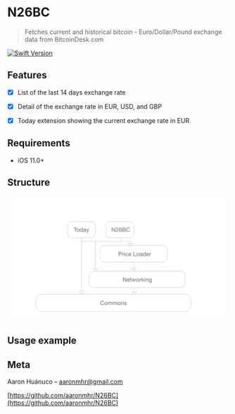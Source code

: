 # N26BC
> Fetches current and historical bitcoin - Euro/Dollar/Pound exchange data from BitcoinDesk.com

[![Swift Version][swift-image]][swift-url]



## Features

- [x] List of the last 14 days exchange rate
- [x] Detail of the exchange rate in EUR, USD, and GBP
- [x] Today extension showing the current exchange rate in EUR


## Requirements

- iOS 11.0+

## Structure

![Screenshot](N26BC.png)

## Usage example


## Meta

Aaron Huánuco – aaronmhr@gmail.com

[https://github.com/aaronmhr/N26BC](https://github.com/aaronmhr/N26BC)

[swift-image]:https://img.shields.io/badge/swift-5.0-orange.svg
[swift-url]: https://swift.org/
